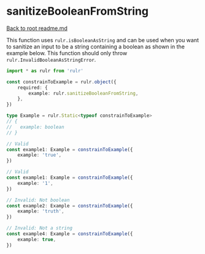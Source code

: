 # sanitizeBooleanFromString

[Back to root readme.md](../../../readme.md)

This function uses `rulr.isBooleanAsString` and can be used when you want to sanitize an input to be a string containing a boolean as shown in the example below. This function should only throw `rulr.InvalidBooleanAsStringError`.

```ts
import * as rulr from 'rulr'

const constrainToExample = rulr.object({
	required: {
		example: rulr.sanitizeBooleanFromString,
	},
})

type Example = rulr.Static<typeof constrainToExample>
// {
//   example: boolean
// }

// Valid
const example1: Example = constrainToExample({
	example: 'true',
})

// Valid
const example1: Example = constrainToExample({
	example: '1',
})

// Invalid: Not boolean
const example2: Example = constrainToExample({
	example: 'truth',
})

// Invalid: Not a string
const example4: Example = constrainToExample({
	example: true,
})
```

